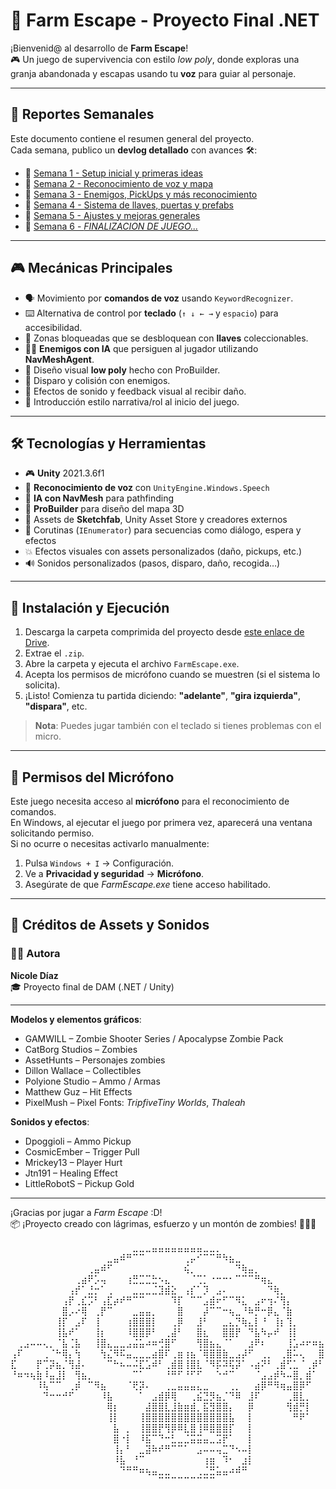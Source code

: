 # 🧠 Farm Escape - Proyecto Final .NET
                    

¡Bienvenid@ al desarrollo de **Farm Escape**!  
🎮 Un juego de supervivencia con estilo *low poly*, donde exploras una granja abandonada y escapas usando tu **voz** para guiar al personaje.

---

## 📅 Reportes Semanales

Este documento contiene el resumen general del proyecto.  
Cada semana, publico un **devlog detallado** con avances 🛠️:

- 📘 [Semana 1 - Setup inicial y primeras ideas](Devlogs/semana-1.md)
- 📘 [Semana 2 - Reconocimiento de voz y mapa](Devlogs/semana-2.md)
- 📘 [Semana 3 - Enemigos, PickUps y más reconocimiento](Devlogs/semana-3.md)
- 📘 [Semana 4 - Sistema de llaves, puertas y prefabs](Devlogs/semana-4.md)
- 📘 [Semana 5 - Ajustes y mejoras generales](Devlogs/semana-5.md)
- 📘 [Semana 6 - *FINALIZACION DE JUEGO...*](Devlogs/semana-6.md)

---

## 🎮 Mecánicas Principales

- 🗣️ Movimiento por **comandos de voz** usando `KeywordRecognizer`.
- ⌨️ Alternativa de control por **teclado** (`↑ ↓ ← →` y `espacio`) para accesibilidad.
- 🔐 Zonas bloqueadas que se desbloquean con **llaves** coleccionables.
- 🧟‍♂️ **Enemigos con IA** que persiguen al jugador utilizando **NavMeshAgent**.
- 🧱 Diseño visual **low poly** hecho con ProBuilder.
- 🔫 Disparo y colisión con enemigos.
- 🎵 Efectos de sonido y feedback visual al recibir daño.
- 📜 Introducción estilo narrativa/rol al inicio del juego.

---

## 🛠️ Tecnologías y Herramientas

- 🎮 **Unity** 2021.3.6f1
- 🧠 **Reconocimiento de voz** con `UnityEngine.Windows.Speech`
- 🧭 **IA con NavMesh** para pathfinding
- 🧱 **ProBuilder** para diseño del mapa 3D
- 🎨 Assets de **Sketchfab**, Unity Asset Store y creadores externos
- 🧪 Corutinas (`IEnumerator`) para secuencias como diálogo, espera y efectos
- 💥 Efectos visuales con assets personalizados (daño, pickups, etc.)
- 🔊 Sonidos personalizados (pasos, disparo, daño, recogida…)

---

## 🧩 Instalación y Ejecución

1. Descarga la carpeta comprimida del proyecto desde [este enlace de Drive](https://drive.google.com/file/d/1myLKgdGfGisCNXlk4sgQ0AH0wGHpKFJp/view?usp=sharing).
2. Extrae el `.zip`.
3. Abre la carpeta y ejecuta el archivo `FarmEscape.exe`.
4. Acepta los permisos de micrófono cuando se muestren (si el sistema lo solicita).
5. ¡Listo! Comienza tu partida diciendo: **"adelante"**, **"gira izquierda"**, **"dispara"**, etc.

> **Nota**: Puedes jugar también con el teclado si tienes problemas con el micro.  

---

## 🔐 Permisos del Micrófono

Este juego necesita acceso al **micrófono** para el reconocimiento de comandos.  
En Windows, al ejecutar el juego por primera vez, aparecerá una ventana solicitando permiso.  
Si no ocurre o necesitas activarlo manualmente:

1. Pulsa `Windows + I` → Configuración.
2. Ve a **Privacidad y seguridad** → **Micrófono**.
3. Asegúrate de que *FarmEscape.exe* tiene acceso habilitado.

---
## 🎨 Créditos de Assets y Sonidos
### 👩‍💻 Autora

**Nicole Díaz**  
🎓 Proyecto final de DAM (.NET / Unity)

---
**Modelos y elementos gráficos**:
- GAMWILL – Zombie Shooter Series / Apocalypse Zombie Pack  
- CatBorg Studios – Zombies  
- AssetHunts – Personajes zombies  
- Dillon Wallace – Collectibles  
- Polyione Studio – Ammo / Armas  
- Matthew Guz – Hit Effects  
- PixelMush – Pixel Fonts: *TripfiveTiny Worlds*, *Thaleah*

**Sonidos y efectos**:
- Dpoggioli – Ammo Pickup  
- CosmicEmber – Trigger Pull  
- Mrickey13 – Player Hurt  
- Jtn191 – Healing Effect  
- LittleRobotS – Pickup Gold  

---

¡Gracias por jugar a *Farm Escape* :D!  
📦 ¡Proyecto creado con lágrimas, esfuerzo y un montón de zombies! 🧟‍♀️🧡

⠀⠀⠀⠀⠀⠀⠀⠀⠀⠀⠀⠀⠀⠀⠀⠀⠀⠀⠀⣀⣀⣀⣤⣤⣤⣤⣤⣤⣤⣤⣀⣀⡀⠀⠀⠀⠀⠀⠀⠀⠀⠀⠀⠀⠀⠀⠀⠀⠀
⠀⠀⠀⠀⠀⠀⠀⠀⠀⠀⠀⠀⠀⠀⠀⣀⣤⠾⠛⠉⠉⠀⠀⠀⠀⠀⠀⢀⡤⠊⠉⠉⠛⠳⣦⣀⠀⠀⠀⠀⠀⠀⠀⠀⠀⠀⠀⠀⠀
⠀⠀⠀⠀⠀⠀⠀⠀⠀⠀⠀⠀⢀⣤⠾⠋⠀⠀⠀⠀⠀⠀⠀⠀⠀⠀⠀⢮⡀⠀⠀⠀⠀⠀⠀⠙⢷⣤⡀⠀⠀⠀⠀⠀⠀⠀⠀⠀⠀
⠀⠀⠀⠀⠀⠀⠀⠀⠀⠀⢀⣴⠟⡡⢤⠀⠀⠀⢰⣛⣉⣉⣓⠢⣄⠀⠀⠀⠈⢉⡁⠐⠒⠒⠂⠉⠉⠉⠛⢶⣄⠀⠀⠀⠀⠀⠀⠀⠀
⠀⠀⠀⠀⠀⠀⠀⠀⠀⢠⡞⠁⣘⡒⠁⢀⠀⠀⠀⣀⣀⣀⣈⣹⣾⣕⠀⢠⡎⠁⡹⠀⣠⠄⠀⠀⠀⠀⠀⠀⠙⢷⡀⠀⠀⠀⠀⠀⠀
⠀⠀⠀⠀⠀⠀⠀⠀⢠⡟⢀⣎⡩⠃⢠⣏⡴⠞⠛⠉⠉⠀⠀⠀⠀⠹⡏⠀⠉⠉⣠⣾⠖⠋⠉⠻⣅⠀⣠⠖⢲⠌⢻⡄⠀⠀⠀⠀⠀
⠀⠀⠀⠀⠀⠀⠀⠀⣿⡠⠔⢿⠀⢀⡟⠉⠀⠀⠀⣀⣤⣤⡀⠀⠀⠀⣿⠀⠀⠀⡼⠉⠉⠒⢦⣀⠘⠷⡛⠒⡿⣄⠈⣷⠀⠀⠀⠀⠀
⠀⠀⠀⠀⠀⠀⠀⢸⡏⠀⣠⠏⠀⢸⠀⠀⠀⠀⢰⣿⣿⣿⡇⠀⠀⢀⡿⠀⠀⣸⠃⠀⠀⣀⣄⡙⢷⣄⡇⠘⠀⢸⡆⢹⡀⠀⠀⠀⠀
⠀⠀⠀⠀⠀⠀⠀⢸⣧⠞⠁⠀⠀⢸⡆⠀⠀⠀⠸⣿⣿⡿⠃⠀⢀⣼⠃⠀⠀⣿⣆⠀⠀⣿⣿⡟⠀⠙⣧⠳⡤⠞⠀⢸⡇⠀⠀⠀⠀
⠀⢀⣠⠤⠤⢄⡀⠈⣧⢈⣧⠀⠀⢸⣿⣄⣀⣀⣠⣬⣥⠴⠶⢚⣿⠋⠀⠀⠀⢻⣿⣦⣄⠈⠁⠀⠀⣰⠟⠆⠀⠀⠀⢸⣡⠴⠖⠶⣦
⢠⠏⠀⠀⠀⢀⠈⠓⢿⡄⢳⠀⠀⠀⢳⣌⠻⠯⣤⣀⣀⣀⣴⣿⠏⢀⣶⢰⣦⠈⢿⣿⣿⣷⣀⣠⡼⠋⠀⢀⡀⠀⢀⣿⠥⢄⠀⠀⣿
⣏⠀⠀⠀⡟⢉⡽⣦⡈⢻⣼⠄⠀⠀⠀⠉⠓⠦⠤⠬⣏⣡⠾⠃⢀⣾⣿⢸⣿⣇⠈⠻⡯⠽⢯⡽⠁⠠⣴⠝⠃⢀⣾⢋⣁⠈⢀⡾⠃
⠘⠶⠲⢦⣷⠸⣤⣸⡇⠀⢻⣦⡀⠀⠀⠀⠀⠀⠀⠉⠁⠀⠀⠀⠘⠛⠋⠘⠋⠋⠀⠀⠑⠚⠉⠀⠀⠀⠈⣠⣠⡾⠳⠤⣿⡀⣾⠁⠀
⠀⠀⠀⠀⠸⢧⠉⠉⠀⢀⡾⠀⠉⠻⣦⠀⠀⠀⠈⢟⡽⠄⠀⠀⢀⣀⣤⣤⣤⣄⣀⠀⠀⠀⢀⡀⠀⠀⣴⡿⠛⠻⢶⣤⣿⡿⠋⠀⠀
⠀⠀⠀⠀⠀⠙⠒⠒⠚⠋⠀⠀⠀⠀⠸⣧⠀⠀⠀⠀⠁⠀⣠⣾⡿⢿⠀⠀⢀⣮⣙⡻⣦⡈⠙⠿⠀⣸⠏⠀⠀⠀⠀⢀⣿⣇⡀⠀⠀
⠀⠀⠀⠀⠀⠀⠀⠀⠀⠀⠀⠀⠀⠀⠀⢿⡆⠀⠀⠀⠀⣼⣿⣿⣇⣸⣷⣶⣾⡀⣯⣻⣿⣿⡄⠀⠀⡿⠀⠀⠀⠀⠀⢻⣾⡛⡇⠀⠀
⠀⠀⠀⠀⠀⠀⠀⠀⠀⠀⠀⠀⠀⠀⠀⢸⡇⠀⠀⠀⢸⣿⣿⣿⣿⣿⣿⣿⣿⣿⣿⣿⣿⣿⣧⠀⠀⡇⠀⠀⠀⠀⠀⠀⠛⠟⠁⠀⠀
⠀⠀⠀⠀⠀⠀⠀⠀⠀⠀⠀⠀⠀⠀⠀⠀⣧⠀⡀⠀⢸⣿⣿⡟⢻⡿⠿⣇⣿⢸⠿⣿⣿⣿⡏⠀⠀⡇⠀⠀⠀⠀⠀⠀⠀⠀⠀⠀⠀
⠀⠀⠀⠀⠀⠀⠀⠀⠀⠀⠀⠀⠀⠀⠀⠀⣿⠐⡇⠀⠸⣯⠉⠙⠒⣃⣀⣈⣭⣭⣤⣀⣩⡟⠁⠀⠀⡇⠀⠀⠀⠀⠀⠀⠀⠀⠀⠀⠀
⠀⠀⠀⠀⠀⠀⠀⠀⠀⠀⠀⠀⠀⠀⠀⠀⢸⡄⠃⠀⣀⣽⠷⠞⠛⠉⠉⠁⠀⣠⠤⠤⢤⣉⠙⠢⠤⡇⠀⠀⠀⠀⠀⠀⠀⠀⠀⠀⠀
⠀⠀⠀⠀⠀⠀⠀⠀⠀⠀⠀⠀⠀⠀⠀⠀⠸⣧⠀⠘⠉⠀⠀⠀⠀⠀⠀⠀⠀⠀⢰⣶⠀⠹⠂⠀⣰⡇⠀⠀⠀⠀⠀⠀⠀⠀⠀⠀⠀
⠀⠀⠀⠀⠀⠀⠀⠀⠀⠀⠀⠀⠀⠀⠀⠀⠀⠙⠛⠛⠶⢦⣤⣀⣀⠀⠀⠀⠀⢀⣈⣛⣥⣤⠴⠾⠛⠀⠀⠀⠀⠀⠀⠀⠀⠀⠀⠀⠀
⠀⠀⠀⠀⠀⠀⠀⠀⠀⠀⠀⠀⠀⠀⠀⠀⠀⠀⠀⠀⠀⠀⠀⠉⠉⠉⠉⠉⠉⠉⠉⠉⠀⠀⠀⠀⠀⠀⠀⠀⠀⠀⠀⠀⠀⠀⠀⠀⠀
